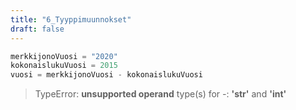 ```yaml
---
title: "6_Tyyppimuunnokset"
draft: false
---
```


```python
merkkijonoVuosi = "2020"
kokonaislukuVuosi = 2015
vuosi = merkkijonoVuosi - kokonaislukuVuosi
```
>TypeError: __unsupported operand__ type(s) for _-_: __'str'__ and __'int'__
